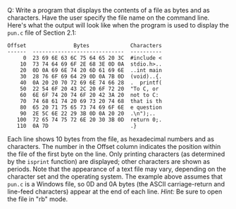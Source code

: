 Q: Write a program that displays the contents of a file as bytes and as
characters. Have the user specify the file name on the command line. Here's what
the output will look like when the program is used to display the `pun.c` file
of Section 2.1:

```
Offset               Bytes             Characters
------  -----------------------------  ----------
     0  23 69 6E 63 6C 75 64 65 20 3C  #include <
    10  73 74 64 69 6F 2E 68 3E 0D 0A  stdio.h>..
    20  0D 0A 69 6E 74 20 6D 61 69 6E  ..int main
    30  28 76 6F 69 64 29 0D 0A 7B 0D  (void)..{.
    40  0A 20 20 70 72 69 6E 74 66 28  .  printf(
    50  22 54 6F 20 43 2C 20 6F 72 20  "To C, or
    60  6E 6F 74 20 74 6F 20 42 3A 20  not to C:
    70  74 68 61 74 20 69 73 20 74 68  that is th
    80  65 20 71 75 65 73 74 69 6F 6E  e question
    90  2E 5C 6E 22 29 3B 0D 0A 20 20  .\n");..
   100  72 65 74 75 72 6E 20 30 3B 0D  return 0;.
   110  0A 7D                          .}
```

Each line shows 10 bytes from the file, as hexadecimal numbers and as
characters. The number in the Offset column indicates the position within the
file of the first byte on the line. Only printing characters (as determined by
the `isprint` function) are displayed; other characters are shown as periods.
Note that the appearance of a text file may vary, depending on the character set
and the operating system. The example above assumes that `pun.c` is a Windows
file, so 0D and 0A bytes (the ASCII carriage-return and line-feed characters)
appear at the end of each line. <em>Hint:</em> Be sure to open the file in "rb"
mode.
